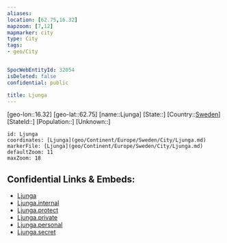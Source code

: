 ```yaml
---
aliases: 
location: [62.75,16.32]
mapzoom: [7,12] 
mapmarker: city 
type: City
tags:
- geo/City


SpocWebEntityId: 32054
isDeleted: false
confidential: public

title: Ljunga
---
```

[geo-lon::16.32]
[geo-lat::62.75]
[name::Ljunga]
[State::]
[Country::[Sweden](geo/Continent/Europe/Sweden.md)]
[StateId::]
[Population::]
[Unknown::]


```leaflet
id: Ljunga
coordinates: [Ljunga](geo/Continent/Europe/Sweden/City/Ljunga.md)
markerFile: [Ljunga](geo/Continent/Europe/Sweden/City/Ljunga.md)
defaultZoom: 11 
maxZoom: 18
```


## Confidential Links & Embeds: 
- [Ljunga](../../../../../../_public/geo/Continent/Europe/Sweden/City/Ljunga.md) 
- [Ljunga.internal](../../../../../../_internal/geo/Continent/Europe/Sweden/City/Ljunga.internal.md) 
- [Ljunga.protect](../../../../../../_protect/geo/Continent/Europe/Sweden/City/Ljunga.protect.md) 
- [Ljunga.private](../../../../../../_private/geo/Continent/Europe/Sweden/City/Ljunga.private.md) 
- [Ljunga.personal](../../../../../../_personal/geo/Continent/Europe/Sweden/City/Ljunga.personal.md) 
- [Ljunga.secret](../../../../../../_secret/geo/Continent/Europe/Sweden/City/Ljunga.secret.md) 
